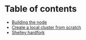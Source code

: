 # Table of contents

* [Building the node](README.md)
* [Create a local cluster from scratch](create-a-local-cluster-from-scratch.md)
* [Shelley hardfork](shelley-hardfork.md)
